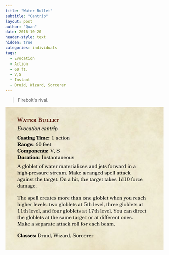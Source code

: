 ```yaml
---
title: "Water Bullet"
subtitle: "Cantrip"
layout: post
author: "Quan"
date: 2016-10-20
header-style: text
hidden: true
categories: individuals
tags:
  - Evocation
  - Action
  - 60 ft.
  - V,S
  - Instant
  - Druid, Wizard, Sorcerer
---
```


> Firebolt's rival.

![My Image](/assets/images/waterbullet.png "Water Bullet")